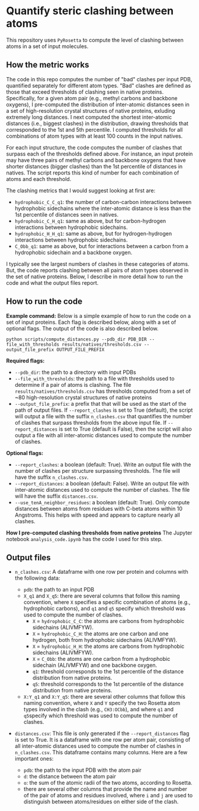 # Quantify steric clashing between atoms

This repository uses `PyRosetta` to compute the level of clashing between atoms in a set of input molecules.

## How the metric works

The code in this repo computes the number of "bad" clashes per input PDB, quantified separately for different atom types. "Bad" clashes are defined as those that exceed thresholds of clashing seen in native proteins. Specifically, for a given atom pair (e.g., methyl carbons and backbone oxygens), I pre-computed the distribution of inter-atomic distances seen in a set of high-resolution crystal structures of native proteins, exluding extremely long distances. I next computed the shortest inter-atomic distances (i.e., biggest clashes) in the distribution, drawing thresholds that corresponded to the 1st and 5th percentile. I computed thresholds for all combinations of atom types with at least 100 counts in the input natives.

For each input structure, the code computes the number of clashes that surpass each of the thresholds defined above. For instance, an input protein may have three pairs of methyl carbons and backbone oxygens that have shorter distances (bigger clashes) than the 1st percentile of distances in natives. The script reports this kind of number for each combination of atoms and each threshold.

The clashing metrics that I would suggest looking at first are:

* `hydrophobic_C_C_q1`: the number of carbon-carbon interactions between hydrophobic sidechains where the inter-atomic distance is less than the 1st percentile of distances seen in natives.
* `hydrophobic_C_H_q1`: same as above, but for carbon-hydrogen interactions between hydrophobic sidechains.
* `hydrophobic_H_H_q1`: same as above, but for hydrogen-hydrogen interactions between hydrophobic sidechains.
* `C_Obb_q1`: same as above, but for interactions between a carbon from a hydrophobic sidechain and a backbone oxygen.

I typically see the largest numbers of clashes in these categories of atoms. But, the code reports clashing between all pairs of atom types observed in the set of native proteins. Below, I describe in more detail how to run the code and what the output files report.

## How to run the code

**Example command:** Below is a simple example of how to run the code on a set of input proteins. Each flag is described below, along with a set of optional flags. The output of the code is also described below.

```
python scripts/compute_distances.py --pdb_dir PDB_DIR --file_with_thresholds results/natives/thresholds.csv --output_file_prefix OUTPUT_FILE_PREFIX
```

**Required flags:**
* `--pdb_dir`: the path to a directory with input PDBs
* `--file_with_thresholds`: the path to a file with thresholds used to determine if a pair of atoms is clashing. The file `results/natives/thresholds.csv` has thresholds computed from a set of ~80 high-resolution crystal structures of native proteins
* `--output_file_prefix`: a prefix that that will be used as the start of the path of output files. If `--report_clashes` is set to True (default), the script will output a file with the suffix `n_clashes.csv` that quantifies the number of clashes that surpass thresholds from the above input file. If `--report_distances` is set to True (default is False), then the script will also output a file with all inter-atomic distances used to compute the number of clashes.

**Optional flags:**
* `--report_clashes`: a boolean (default: True). Write an output file with the number of clashes per structure surpassing thresholds. The file will have the suffix `n_clashes.csv`.
* `--report_distances`: a boolean (default: False). Write an output file with inter-atomic distances used to compute the number of clashes. The file will have the suffix `distances.csv`.
* `--use_tenA_neighbor_residues`: a boolean (default: True). Only compute distances between atoms from residues with C-beta atoms within 10 Angstroms. This helps with speed and appears to capture nearly all clashes.

**How I pre-computed clashing thresholds from native proteins**
The Jupyter notebook `analysis_code.ipynb` has the code I used for this step.

## Output files

* `n_clashes.csv`: A dataframe with one row per protein and columns with the following data:
    * `pdb`: the path to an input PDB
    * `X_q1` and `X_q5`: there are several columns that follow this naming convention, where `X` specifies a specific combination of atoms (e.g., hydrophobic carbons), and `q1` and `q5` specify which threshold was used to compute the number of clashes.
        * `X` = `hydrophobic_C_C`: the atoms are carbons from hydrophobic sidechains (ALIVMFYW).
        * `X` = `hydrophobic_C_H`: the atoms are one carbon and one hydrogen, both from hydrophobic sidechains (ALIVMFYW).
        * `X` = `hydrophobic_H_H`: the atoms are carbons from hydrophobic sidechains (ALIVMFYW).
        * `X` = `C_Obb`: the atoms are one carbon from a hydrophobic sidechain (ALIVMFYW) and one backbone oxygen.
        * `q1`: threshold corresponds to the 1st percentile of the distance distribution from native proteins.
        * `q5`: threshold corresponds to the 1st percentile of the distance distribution from native proteins.
    * `X:Y_q1` and `X:Y_q5`: there are several other columns that follow this naming convention, where `X` and `Y` specify the two Rosetta atom types involved in the clash (e.g., `CH3:OCbb`), and where `q1` and `q5`specify which threshold was used to compute the number of clashes.

* `distances.csv`: This file is only generated if the `--report_distances` flag is set to True. It is a dataframe with one row per atom pair, consisting of all inter-atomic distances used to compute the number of clashes in `n_clashes.csv`. This dataframe contains many columns. Here are a few important ones:
    * `pdb`: the path to the input PDB with the atom pair
    * `d`: the distance between the atom pair
    * `o`: the sum of the atomic radii of the two atoms, according to Rosetta.
    * there are several other columns that provide the name and number of the pair of atoms and residues involved, where `i` and `j` are used to distinguish between atoms/residues on either side of the clash.